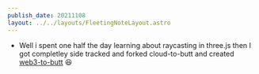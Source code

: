 ```yaml
---
publish_date: 20211108    
layout: ../../layouts/FleetingNoteLayout.astro
---
```

- Well i spent one half the day learning about raycasting in three.js then I got completley side tracked and forked cloud-to-butt and created [web3-to-butt](https://github.com/chiubaca/web3-to-butt) 😆 
